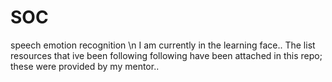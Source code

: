 # SOC
speech emotion recognition \n
 I am currently in the learning face..
 The list resources that ive been following following have been attached in this repo; these were provided by my mentor..
